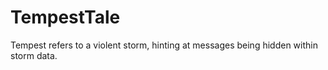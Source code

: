 # TempestTale
Tempest refers to a violent storm, hinting at messages being hidden within storm data.
